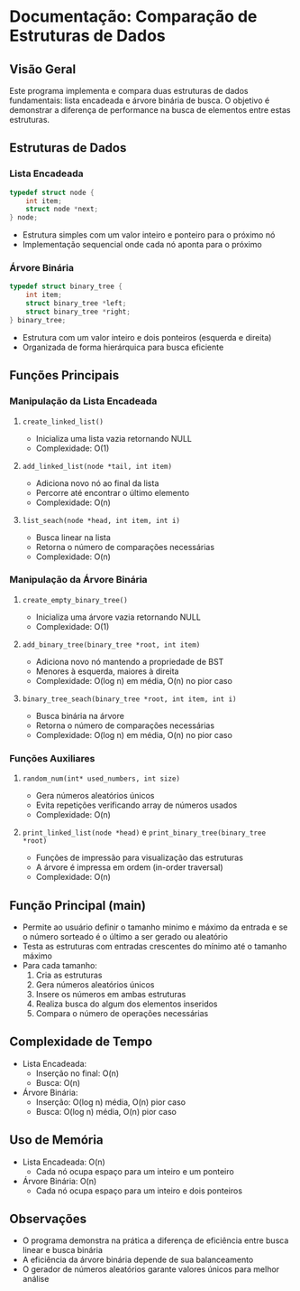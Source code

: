 # Documentação: Comparação de Estruturas de Dados
## Visão Geral
Este programa implementa e compara duas estruturas de dados fundamentais: lista encadeada e árvore binária de busca. O objetivo é demonstrar a diferença de performance na busca de elementos entre estas estruturas.

## Estruturas de Dados

### Lista Encadeada
```c
typedef struct node {
    int item;
    struct node *next;
} node;
```
- Estrutura simples com um valor inteiro e ponteiro para o próximo nó
- Implementação sequencial onde cada nó aponta para o próximo

### Árvore Binária
```c
typedef struct binary_tree {
    int item;
    struct binary_tree *left;
    struct binary_tree *right;
} binary_tree;
```
- Estrutura com um valor inteiro e dois ponteiros (esquerda e direita)
- Organizada de forma hierárquica para busca eficiente

## Funções Principais

### Manipulação da Lista Encadeada
1. `create_linked_list()`
   - Inicializa uma lista vazia retornando NULL
   - Complexidade: O(1)

2. `add_linked_list(node *tail, int item)`
   - Adiciona novo nó ao final da lista
   - Percorre até encontrar o último elemento
   - Complexidade: O(n)

3. `list_seach(node *head, int item, int i)`
   - Busca linear na lista
   - Retorna o número de comparações necessárias
   - Complexidade: O(n)

### Manipulação da Árvore Binária
1. `create_empty_binary_tree()`
   - Inicializa uma árvore vazia retornando NULL
   - Complexidade: O(1)

2. `add_binary_tree(binary_tree *root, int item)`
   - Adiciona novo nó mantendo a propriedade de BST
   - Menores à esquerda, maiores à direita
   - Complexidade: O(log n) em média, O(n) no pior caso

3. `binary_tree_seach(binary_tree *root, int item, int i)`
   - Busca binária na árvore
   - Retorna o número de comparações necessárias
   - Complexidade: O(log n) em média, O(n) no pior caso

### Funções Auxiliares
1. `random_num(int* used_numbers, int size)`
   - Gera números aleatórios únicos
   - Evita repetições verificando array de números usados
   - Complexidade: O(n)

2. `print_linked_list(node *head)` e `print_binary_tree(binary_tree *root)`
   - Funções de impressão para visualização das estruturas
   - A árvore é impressa em ordem (in-order traversal)
   - Complexidade: O(n)

## Função Principal (main)
- Permite ao usuário definir o tamanho minimo e máximo da entrada e se o número sorteado é o último a ser gerado ou aleatório 
- Testa as estruturas com entradas crescentes do mínimo até o tamanho máximo
- Para cada tamanho:
  1. Cria as estruturas
  2. Gera números aleatórios únicos
  3. Insere os números em ambas estruturas
  4. Realiza busca do algum dos elementos inseridos
  5. Compara o número de operações necessárias

## Complexidade de Tempo
- Lista Encadeada:
  - Inserção no final: O(n)
  - Busca: O(n)
- Árvore Binária:
  - Inserção: O(log n) média, O(n) pior caso
  - Busca: O(log n) média, O(n) pior caso

## Uso de Memória
- Lista Encadeada: O(n)
  - Cada nó ocupa espaço para um inteiro e um ponteiro
- Árvore Binária: O(n)
  - Cada nó ocupa espaço para um inteiro e dois ponteiros

## Observações
- O programa demonstra na prática a diferença de eficiência entre busca linear e busca binária
- A eficiência da árvore binária depende de sua balanceamento
- O gerador de números aleatórios garante valores únicos para melhor análise
